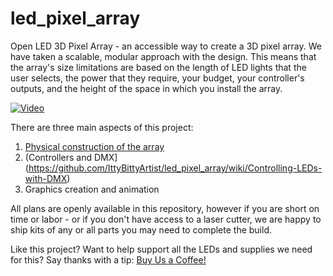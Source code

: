 # led_pixel_array
Open LED 3D Pixel Array - an accessible way to create a 3D pixel array. We have taken a scalable, modular approach with the design. This means that the array's size limitations are based on the length of LED lights that the user selects, the power that they require, your budget, your controller's outputs, and the height of the space in which you install the array. 

[![Video](https://lh3.googleusercontent.com/pw/AP1GczMePpHNxaC65DAdghEDF-s4h9G1tV5pRHBBAXmmiWESrkQp6w9WsVxV2PpxtOvIkL-MlxjSv_IMMSKzYZKFyssS9OPL2YkIoY0fcW9GPA66AV1cwYzceesSw0oSEkdQw7FZcPkpY5S4fhFrBvmhXiShSQ=w1039-h739-s-no-gm?authuser=0)](https://vimeo.com/929125024)


There are three main aspects of this project:
1. [Physical construction of the array](https://github.com/IttyBittyArtist/led_pixel_array/wiki/LED-Array-Construction) 
2. (Controllers and DMX](https://github.com/IttyBittyArtist/led_pixel_array/wiki/Controlling-LEDs-with-DMX)
3. Graphics creation and animation

All plans are openly available in this repository, however if you are short on time or labor - or if you don't have access to a laser cutter, we are happy to ship kits of any or all parts you may need to complete the build. 





Like this project? Want to help support all the LEDs and supplies we need for this?
Say thanks with a tip:
[Buy Us a Coffee!](https://www.buymeacoffee.com/lt92tjjk1x)
